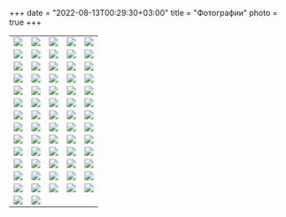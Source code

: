 +++
date = "2022-08-13T00:29:30+03:00"
title = "Фотографии"
photo = true
+++
<table>

<tr><td><a href="../Photos/1.jpg" data-lightbox="conf"><img src="../Previews/1.jpg" /></a></td><td><a href="../Photos/2.jpg" data-lightbox="conf"><img src="../Previews/2.jpg" /></a></td><td><a href="../Photos/3.jpg" data-lightbox="conf"><img src="../Previews/3.jpg" /></a></td><td><a href="../Photos/4.jpg" data-lightbox="conf"><img src="../Previews/4.jpg" /></a></td><td><a href="../Photos/5.jpg" data-lightbox="conf"><img src="../Previews/5.jpg" /></a></td></tr><tr><td><a href="../Photos/6.jpg" data-lightbox="conf"><img src="../Previews/6.jpg" /></a></td><td><a href="../Photos/7.jpg" data-lightbox="conf"><img src="../Previews/7.jpg" /></a></td><td><a href="../Photos/8.jpg" data-lightbox="conf"><img src="../Previews/8.jpg" /></a></td><td><a href="../Photos/9.jpg" data-lightbox="conf"><img src="../Previews/9.jpg" /></a></td><td><a href="../Photos/10.jpg" data-lightbox="conf"><img src="../Previews/10.jpg" /></a></td></tr><tr><td><a href="../Photos/11.jpg" data-lightbox="conf"><img src="../Previews/11.jpg" /></a></td><td><a href="../Photos/12.jpg" data-lightbox="conf"><img src="../Previews/12.jpg" /></a></td><td><a href="../Photos/13.jpg" data-lightbox="conf"><img src="../Previews/13.jpg" /></a></td><td><a href="../Photos/14.jpg" data-lightbox="conf"><img src="../Previews/14.jpg" /></a></td><td><a href="../Photos/15.jpg" data-lightbox="conf"><img src="../Previews/15.jpg" /></a></td></tr><tr><td><a href="../Photos/16.jpg" data-lightbox="conf"><img src="../Previews/16.jpg" /></a></td><td><a href="../Photos/17.jpg" data-lightbox="conf"><img src="../Previews/17.jpg" /></a></td><td><a href="../Photos/18.jpg" data-lightbox="conf"><img src="../Previews/18.jpg" /></a></td><td><a href="../Photos/19.jpg" data-lightbox="conf"><img src="../Previews/19.jpg" /></a></td><td><a href="../Photos/20.jpg" data-lightbox="conf"><img src="../Previews/20.jpg" /></a></td></tr><tr><td><a href="../Photos/21.jpg" data-lightbox="conf"><img src="../Previews/21.jpg" /></a></td><td><a href="../Photos/22.jpg" data-lightbox="conf"><img src="../Previews/22.jpg" /></a></td><td><a href="../Photos/23.jpg" data-lightbox="conf"><img src="../Previews/23.jpg" /></a></td><td><a href="../Photos/24.jpg" data-lightbox="conf"><img src="../Previews/24.jpg" /></a></td><td><a href="../Photos/25.jpg" data-lightbox="conf"><img src="../Previews/25.jpg" /></a></td></tr><tr><td><a href="../Photos/26.jpg" data-lightbox="conf"><img src="../Previews/26.jpg" /></a></td><td><a href="../Photos/27.jpg" data-lightbox="conf"><img src="../Previews/27.jpg" /></a></td><td><a href="../Photos/28.jpg" data-lightbox="conf"><img src="../Previews/28.jpg" /></a></td><td><a href="../Photos/29.jpg" data-lightbox="conf"><img src="../Previews/29.jpg" /></a></td><td><a href="../Photos/30.jpg" data-lightbox="conf"><img src="../Previews/30.jpg" /></a></td></tr><tr><td><a href="../Photos/31.jpg" data-lightbox="conf"><img src="../Previews/31.jpg" /></a></td><td><a href="../Photos/32.jpg" data-lightbox="conf"><img src="../Previews/32.jpg" /></a></td><td><a href="../Photos/33.jpg" data-lightbox="conf"><img src="../Previews/33.jpg" /></a></td><td><a href="../Photos/34.jpg" data-lightbox="conf"><img src="../Previews/34.jpg" /></a></td><td><a href="../Photos/35.jpg" data-lightbox="conf"><img src="../Previews/35.jpg" /></a></td></tr><tr><td><a href="../Photos/36.jpg" data-lightbox="conf"><img src="../Previews/36.jpg" /></a></td><td><a href="../Photos/37.jpg" data-lightbox="conf"><img src="../Previews/37.jpg" /></a></td><td><a href="../Photos/38.jpg" data-lightbox="conf"><img src="../Previews/38.jpg" /></a></td><td><a href="../Photos/39.jpg" data-lightbox="conf"><img src="../Previews/39.jpg" /></a></td><td><a href="../Photos/40.jpg" data-lightbox="conf"><img src="../Previews/40.jpg" /></a></td></tr><tr><td><a href="../Photos/41.jpg" data-lightbox="conf"><img src="../Previews/41.jpg" /></a></td><td><a href="../Photos/42.jpg" data-lightbox="conf"><img src="../Previews/42.jpg" /></a></td><td><a href="../Photos/43.jpg" data-lightbox="conf"><img src="../Previews/43.jpg" /></a></td><td><a href="../Photos/44.jpg" data-lightbox="conf"><img src="../Previews/44.jpg" /></a></td><td><a href="../Photos/45.jpg" data-lightbox="conf"><img src="../Previews/45.jpg" /></a></td></tr><tr><td><a href="../Photos/46.jpg" data-lightbox="conf"><img src="../Previews/46.jpg" /></a></td><td><a href="../Photos/47.jpg" data-lightbox="conf"><img src="../Previews/47.jpg" /></a></td><td><a href="../Photos/48.jpg" data-lightbox="conf"><img src="../Previews/48.jpg" /></a></td><td><a href="../Photos/49.jpg" data-lightbox="conf"><img src="../Previews/49.jpg" /></a></td><td><a href="../Photos/50.jpg" data-lightbox="conf"><img src="../Previews/50.jpg" /></a></td></tr><tr><td><a href="../Photos/51.jpg" data-lightbox="conf"><img src="../Previews/51.jpg" /></a></td><td><a href="../Photos/52.jpg" data-lightbox="conf"><img src="../Previews/52.jpg" /></a></td><td><a href="../Photos/53.jpg" data-lightbox="conf"><img src="../Previews/53.jpg" /></a></td><td><a href="../Photos/54.jpg" data-lightbox="conf"><img src="../Previews/54.jpg" /></a></td><td><a href="../Photos/55.jpg" data-lightbox="conf"><img src="../Previews/55.jpg" /></a></td></tr><tr><td><a href="../Photos/56.jpg" data-lightbox="conf"><img src="../Previews/56.jpg" /></a></td><td><a href="../Photos/57.jpg" data-lightbox="conf"><img src="../Previews/57.jpg" /></a></td><td><a href="../Photos/58.jpg" data-lightbox="conf"><img src="../Previews/58.jpg" /></a></td><td><a href="../Photos/59.jpg" data-lightbox="conf"><img src="../Previews/59.jpg" /></a></td><td><a href="../Photos/60.jpg" data-lightbox="conf"><img src="../Previews/60.jpg" /></a></td></tr><tr><td><a href="../Photos/61.jpg" data-lightbox="conf"><img src="../Previews/61.jpg" /></a></td><td><a href="../Photos/62.jpg" data-lightbox="conf"><img src="../Previews/62.jpg" /></a></td><td><a href="../Photos/63.jpg" data-lightbox="conf"><img src="../Previews/63.jpg" /></a></td><td><a href="../Photos/64.jpg" data-lightbox="conf"><img src="../Previews/64.jpg" /></a></td><td><a href="../Photos/65.jpg" data-lightbox="conf"><img src="../Previews/65.jpg" /></a></td></tr>
<tr>
<td><a href="../Photos/66.jpg" data-lightbox="conf" />
<img src="../Previews/66.jpg" /></td>


<td><a href="../Photos/67.jpg" data-lightbox="conf" />
<img src="../Previews/67.jpg" /></td>
</tr>


</table>
